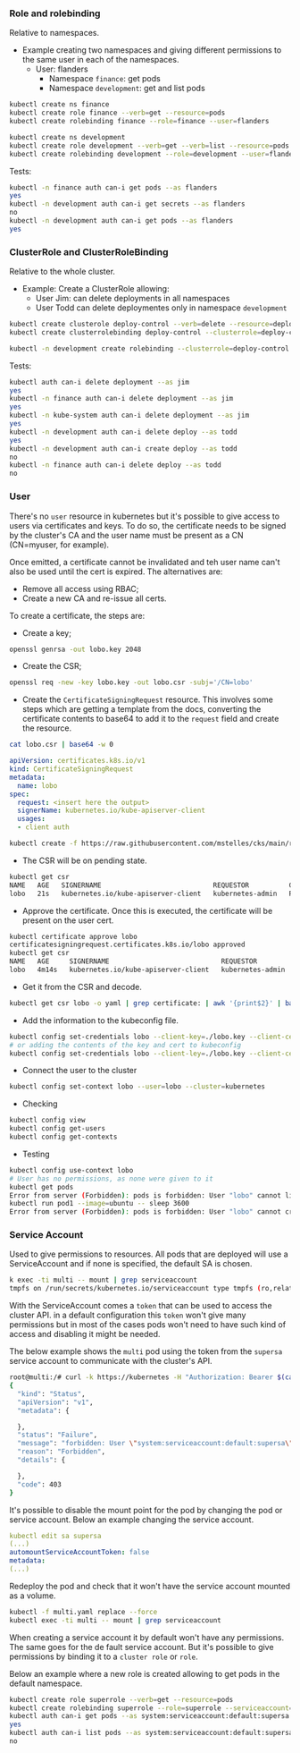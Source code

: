 ### Role and rolebinding

Relative to namespaces.

- Example creating two namespaces and giving different permissions to the same user in each of the namespaces.
  - User: flanders
    - Namespace `finance`: get pods
    - Namespace `development`: get and list pods

```bash
kubectl create ns finance
kubectl create role finance --verb=get --resource=pods
kubectl create rolebinding finance --role=finance --user=flanders
```

```bash
kubectl create ns development
kubectl create role development --verb=get --verb=list --resource=pods
kubectl create rolebinding development --role=development --user=flanders
```

Tests:

```bash
kubectl -n finance auth can-i get pods --as flanders
yes
kubectl -n development auth can-i get secrets --as flanders
no
kubectl -n development auth can-i get pods --as flanders
yes
```



### ClusterRole and ClusterRoleBinding

Relative to the whole cluster.

- Example: Create a ClusterRole allowing:
  - User Jim: can delete deployments in all namespaces
  - User Todd can delete deploymentes only in namespace `development`

```bash
kubectl create clusterole deploy-control --verb=delete --resource=deployment
kubectl create clusterrolebinding deploy-control --clusterrole=deploy-control --user=jim
```

```bash
kubectl -n development create rolebinding --clusterrole=deploy-control --user=todd
```

Tests:

```bash
kubectl auth can-i delete deployment --as jim
yes
kubectl -n finance auth can-i delete deployment --as jim
yes
kubectl -n kube-system auth can-i delete deployment --as jim
yes
kubectl -n development auth can-i delete deploy --as todd
yes
kubectl -n development auth can-i create deploy --as todd
no
kubectl -n finance auth can-i delete deploy --as todd
no
```



### User

There's no `user` resource in kubernetes but it's possible to give access to users via certificates and keys. To do so, the certificate needs to be signed by the cluster's CA and the user name must be present as a CN (CN=myuser, for example).

Once emitted, a certificate cannot be invalidated and teh user name can't also be used until the cert is expired.  The alternatives are:

- Remove all access using RBAC;
- Create a new CA and re-issue all certs.

To create a certificate, the steps are:

- Create a key;

```bash
openssl genrsa -out lobo.key 2048
```

- Create the CSR;

```bash
openssl req -new -key lobo.key -out lobo.csr -subj='/CN=lobo'
```

- Create the  `CertificateSigningRequest` resource. This involves some steps which are getting a template from the docs, converting the certificate contents to base64 to add it to the `request` field and create the resource.

```bash
cat lobo.csr | base64 -w 0
```

```yaml
apiVersion: certificates.k8s.io/v1
kind: CertificateSigningRequest
metadata:
  name: lobo
spec:
  request: <insert here the output>
  signerName: kubernetes.io/kube-apiserver-client
  usages:
  - client auth
```

```bash
kubectl create -f https://raw.githubusercontent.com/mstelles/cks/main/rbac/csr.yaml
```

- The CSR will be on pending state.

```bash
kubectl get csr
NAME   AGE   SIGNERNAME                            REQUESTOR          CONDITION
lobo   21s   kubernetes.io/kube-apiserver-client   kubernetes-admin   Pending
```

- Approve the certificate. Once this is executed, the certificate will be present on the user cert.

```bash
kubectl certificate approve lobo
certificatesigningrequest.certificates.k8s.io/lobo approved
kubectl get csr
NAME   AGE     SIGNERNAME                            REQUESTOR          CONDITION
lobo   4m14s   kubernetes.io/kube-apiserver-client   kubernetes-admin   Approved,Issued
```

- Get it from the CSR and decode.

```bash
kubectl get csr lobo -o yaml | grep certificate: | awk '{print$2}' | base64 -d > lobo.crt
```

- Add the information to the kubeconfig file.

```bash
kubectl config set-credentials lobo --client-key=./lobo.key --client-certificate=lobo.crt
# or adding the contents of the key and cert to kubeconfig
kubectl config set-credentials lobo --client-ley=./lobo.key --client-certificate=lobo.crt --embed-certs
```

- Connect the user to the cluster

```bash
kubectl config set-context lobo --user=lobo --cluster=kubernetes
```

- Checking

```bash
kubectl config view
kubectl config get-users
kubectl config get-contexts
```

- Testing

```bash
kubectl config use-context lobo
# User has no permissions, as none were given to it
kubectl get pods
Error from server (Forbidden): pods is forbidden: User "lobo" cannot list resource "pods" in API group "" in the namespace "default"
kubectl run pod1 --image=ubuntu -- sleep 3600
Error from server (Forbidden): pods is forbidden: User "lobo" cannot create resource "pods" in API group "" in the namespace "default"
```



### Service Account

Used to give permissions to resources. All pods that are deployed will use a ServiceAccount and if none is specified, the default SA is chosen.

```bash
k exec -ti multi -- mount | grep serviceaccount
tmpfs on /run/secrets/kubernetes.io/serviceaccount type tmpfs (ro,relatime)
```

With the ServiceAccount comes a `token` that can be used to access the cluster API. in a default configuration this `token` won't give many permissions but in most of the cases pods won't need to have such kind of access and disabling it might be needed.

The below example shows the `multi` pod using the token from the `supersa` service account to communicate with the cluster's API.

```bash
root@multi:/# curl -k https://kubernetes -H "Authorization: Bearer $(cat /run/secrets/kubernetes.io/serviceaccount/token)"
{
  "kind": "Status",
  "apiVersion": "v1",
  "metadata": {

  },
  "status": "Failure",
  "message": "forbidden: User \"system:serviceaccount:default:supersa\" cannot get path \"/\"",
  "reason": "Forbidden",
  "details": {

  },
  "code": 403
}
```

It's possible to disable the mount point for the pod by changing the pod or service account. Below an example changing the service account.

```yaml
kubectl edit sa supersa
(...)
automountServiceAccountToken: false
metadata:
(...)
```

Redeploy the pod and check that it won't have the service account mounted as a volume.

```bash
kubectl -f multi.yaml replace --force
kubectl exec -ti multi -- mount | grep serviceaccount
```

When creating a service account it by default won't have any permissions. The same goes for the de fault service account. But it's possible to give permissions by binding it to a `cluster role` or `role`.

Below an example where a new role is created allowing to get pods in the default namespace.

```bash
kubectl create role superrole --verb=get --resource=pods
kubectl create rolebinding superrole --role=superrole --serviceaccount=default:supersa
kubectl auth can-i get pods --as system:serviceaccount:default:supersa
yes
kubectl auth can-i list pods --as system:serviceaccount:default:supersa
no
```



